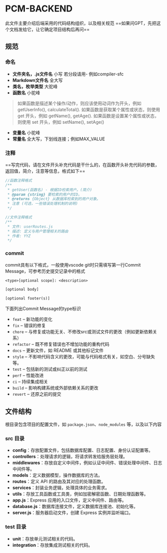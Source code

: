 # PCM-BACKEND

此文件主要介绍后端采用的代码结构组织，以及相关规范
==如果问GPT，先把这个文档发给它，让它确定项目结构后再问==

## 规范

### 命名

- **文件夹名，.js文件名** 小写 若分段请用- 例如compiler-sfc
- **Markdown文件名** 全大写
- **类名，枚举类型** 大驼峰
- **函数名** 小驼峰

>如果函数是描述某个操作/动作，则应该使用动词作为开头，例如 getUserInfo(), calculateTotal().
如果函数是获取某个属性或状态，则使用 get 开头，例如 getName(), getAge().
如果函数是设置某个属性或状态，则使用 set 开头，例如 setName(), setAge()

- **变量名** 小驼峰
- **常量名** 全大写，下划线连接；例如MAX_VALUE

### 注释

==写完代码，请在文件开头补充代码是干什么的，在函数开头补充代码的参数，返回值，简介，注意等信息，格式如下==

```js
//函数注释格式
/** 
 * getUser(函数名) - 根据ID检索用户。(简介)
 * @param {string} 要检索的用户的ID。
 * @returns {Object} 从数据库检索到的用户对象。
 * 注意 (可选，一些错误处理机制的说明)
 */

//文件注释格式
/**
 * 文件: userRoutes.js
 * 描述: 定义与用户管理相关的路由
 * 作者: YYZ
 */
```

### commit

commit具有以下格式，一般使用vscode git时只需填写第一行Commit Message，可参考历史提交记录中的格式

```txt
<type>[optional scope]: <description>

[optional body]

[optional footer(s)]
```

下面列出Commit Message的type标识

- ``feat`` – 新功能的变化
- ``fix`` – 错误的修复
- ``chore`` – 与修复或功能无关、不修改src或测试文件的更改（例如更新依赖关系）
- ``refactor`` – 既不修复错误也不增加功能的重构代码
- ``docs`` – 更新文件，如 README 或其他标记文件
- ``style`` – 不影响代码含义的更改，可能与代码格式有关，如空白、分号缺失等。
- ``test`` – 包括新的测试或纠正以前的测试
- ``perf`` – 性能改进
- ``ci`` – 持续集成相关
- ``build`` – 影响构建系统或外部依赖关系的更改
- ``revert`` – 还原之前的提交

## 文件结构

根目录包含项目的配置文件，如 `package.json`、`node_modules` 等，以及以下内容

### src 目录

- **config**：存放配置文件，包括数据库配置、日志配置、身份认证配置等。
- **controllers**：处理请求的逻辑，将请求转发给服务层处理。
- **middlewares**：存放自定义中间件，例如认证中间件、错误处理中间件、日志中间件等。
- **models**：定义数据模型，操作数据库的方法。
- **routes**：定义 API 的路由及其对应的处理函数。
- **services**：封装业务逻辑，处理具体的业务需求。
- **utils**：存放工具函数或工具类，例如加密解密函数、日期处理函数等。
- **app.js**：Express 应用的入口文件，定义中间件、路由等。
- **database.js**：数据库连接文件，定义数据库连接池、初始化等。
- **server.js**：服务器启动文件，创建 Express 实例并监听端口。

### test 目录

- **unit**：存放单元测试相关的代码。
- **integration**：存放集成测试相关的代码。
